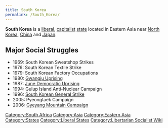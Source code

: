 ```yaml
---
title: South Korea
permalink: /South_Korea/
---
```


**South Korea** is a [liberal](Liberalism.md "wikilink"),
[capitalist](Capitalism.md "wikilink") [state](List_of_States.md "wikilink")
located in Eastern Asia near [North Korea](North_Korea.md "wikilink"),
[China](China.md "wikilink") and [Japan](Japan.md "wikilink").

## Major Social Struggles

- 1969: South Korean Sweatshop Strikes
- 1976: South Korean Textile Strike
- 1979: South Korean Factory Occupations
- 1980: [Gwangju Uprising](Gwangju_Uprising_(1980).md "wikilink")
- 1987: [June Democratic Uprising](June_Democratic_Uprising.md "wikilink")
- 1994: Gulup Island Anti-Nuclear Campaign
- 1996: [South Korean General
  Strike](South_Korean_General_Strike_(1996).md "wikilink")
- 2005: Pyeongtaek Campaign
- 2006: [Gyeyang Mountain
  Campaign](Gyeyang_Mountain_Campaign.md "wikilink")

[Category:South Africa](Category:South_Africa.md "wikilink")
[Category:Asia](Category:Asia.md "wikilink") [Category:Eastern
Asia](Category:Eastern_Asia.md "wikilink")
[Category:States](Category:States.md "wikilink") [Category:Liberal
States](Category:Liberal_States.md "wikilink") [Category:Libertarian
Socialist Wiki](Category:Libertarian_Socialist_Wiki.md "wikilink")